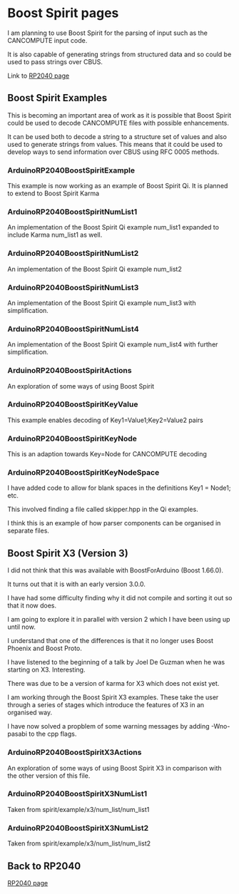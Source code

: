 # Boost Spirit pages

I am planning to use Boost Spirit for the parsing of input such as the CANCOMPUTE input code.

It is also capable of generating strings from structured data and so could be used to pass strings over CBUS.

Link to [RP2040 page](RP2040.md)

## Boost Spirit Examples

This is becoming an important area of work as it is possible that Boost Spirit could be used to decode CANCOMPUTE files with possible enhancements.

It can be used both to decode a string to a structure set of values and also used to generate strings from values. This means that it could be used to develop ways to send information over CBUS using RFC 0005 methods.

### ArduinoRP2040BoostSpiritExample

This example is now working as an example of Boost Spirit Qi. It is planned to extend to Boost Spirit Karma

### ArduinoRP2040BoostSpiritNumList1

An implementation of the Boost Spirit Qi example num_list1 expanded to include Karma num_list1 as well.

### ArduinoRP2040BoostSpiritNumList2

An implementation of the Boost Spirit Qi example num_list2

### ArduinoRP2040BoostSpiritNumList3

An implementation of the Boost Spirit Qi example num_list3 with simplification.

### ArduinoRP2040BoostSpiritNumList4

An implementation of the Boost Spirit Qi example num_list4 with further simplification.

### ArduinoRP2040BoostSpiritActions

An exploration of some ways of using Boost Spirit

### ArduinoRP2040BoostSpiritKeyValue

This example enables decoding of Key1=Value1;Key2=Value2 pairs

### ArduinoRP2040BoostSpiritKeyNode

This is an adaption towards  Key=Node for CANCOMPUTE decoding

### ArduinoRP2040BoostSpiritKeyNodeSpace

I have added code to allow for blank spaces in the definitions  Key1 = Node1; etc.

This involved finding a file called skipper.hpp in the Qi examples.

I think this is an example of how parser components can be organised in separate files.

## Boost Spirit X3 (Version 3)

I did not think that this was available with BoostForArduino (Boost 1.66.0).

It turns out that it is with an early version 3.0.0.

I have had some difficulty finding why it did not compile and sorting it out so that it now does.

I am going to explore it in parallel with version 2 which I have been using up until now.

I understand that one of the differences is that it no longer uses Boost Phoenix and Boost Proto.

I have listened to the beginning of a talk by Joel De Guzman when he was starting on X3. Interesting.

There was due to be a version of karma for X3 which does not exist yet.

I am working through the Boost Spirit X3 examples. These take the user through a series of stages which introduce the features of X3 in an organised way.

I have now solved a propblem of some warning messages by adding -Wno-pasabi to the cpp flags.

### ArduinoRP2040BoostSpiritX3Actions

An exploration of some ways of using Boost Spirit X3 in comparison with the other version of this file.

### ArduinoRP2040BoostSpiritX3NumList1

Taken from spirit/example/x3/num_list/num_list1

### ArduinoRP2040BoostSpiritX3NumList2

Taken from spirit/example/x3/num_list/num_list2

## Back to RP2040

[RP2040 page](RP2040.md)

